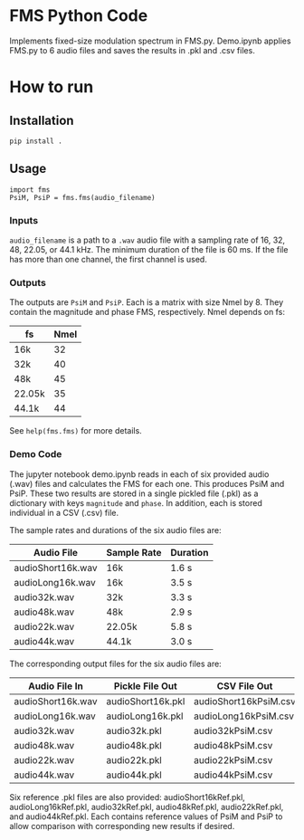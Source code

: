 # FMS Python Code
Implements fixed-size modulation spectrum in FMS.py. Demo.ipynb applies FMS.py to 6 audio files and saves the results in .pkl and .csv files.

# How to run
## Installation
```
pip install .
```

## Usage
```
import fms
PsiM, PsiP = fms.fms(audio_filename)
```

### Inputs
 `audio_filename` is a path to a `.wav` audio file with a sampling rate of
16, 32, 48, 22.05, or 44.1 kHz. The minimum duration of the file is 60 ms. If the
file has more than one channel, the first channel is used.

### Outputs

The outputs are `PsiM` and `PsiP`. Each is a matrix with size Nmel by 8. They contain the magnitude and phase FMS, respectively. Nmel depends on fs:

|   fs     |  Nmel   |
|----------|---------|
|  16k     |  32     |
|  32k     |  40     |
|  48k     |  45     |
|  22.05k  |  35     |
|  44.1k   |  44     |


See `help(fms.fms)` for more details.

### Demo Code

The jupyter notebook demo.ipynb reads in each of six provided audio (.wav) files and calculates the FMS for each one.  This produces PsiM and PsiP.  These two results are stored in a single pickled file (.pkl) as a dictionary with keys 
`magnitude` and `phase`. In addition, each is stored individual in a CSV (.csv) file. 

The sample rates and durations of the six audio files are:

|   Audio File      |  Sample Rate |Duration|
|-------------------|--------------|--------|
| audioShort16k.wav |      16k     |  1.6 s |
| audioLong16k.wav  |      16k     |  3.5 s |
| audio32k.wav      |      32k     |  3.3 s |
| audio48k.wav      |      48k     |  2.9 s |
| audio22k.wav      |      22.05k  |  5.8 s |
| audio44k.wav      |      44.1k   |  3.0 s |

The corresponding output files for the six audio files are:

|   Audio File In   |  Pickle File Out  | CSV File Out          | CSV File Out         |
|-------------------|-------------------|-----------------------|----------------------|
| audioShort16k.wav | audioShort16k.pkl |audioShort16kPsiM.csv  |audioShort16kPsiP.csv |
| audioLong16k.wav  | audioLong16k.pkl  |audioLong16kPsiM.csv   |audioLong16kPsiP.csv  |
| audio32k.wav      | audio32k.pkl      |audio32kPsiM.csv       |audio32kPsiP.csv      |
| audio48k.wav      | audio48k.pkl      |audio48kPsiM.csv       |audio48kPsiP.csv      |
| audio22k.wav      | audio22k.pkl      |audio22kPsiM.csv       |audio22kPsiP.csv      |
| audio44k.wav      | audio44k.pkl      |audio44kPsiM.csv       |audio44kPsiP.csv      |

Six reference .pkl files are also provided: audioShort16kRef.pkl, audioLong16kRef.pkl, audio32kRef.pkl, audio48kRef.pkl, audio22kRef.pkl, and audio44kRef.pkl.  Each contains reference values of PsiM and PsiP to allow comparison with corresponding new results if desired.